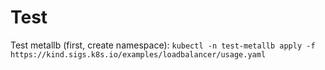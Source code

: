 # Test

Test metallb (first, create namespace):
`kubectl -n test-metallb apply -f https://kind.sigs.k8s.io/examples/loadbalancer/usage.yaml`
